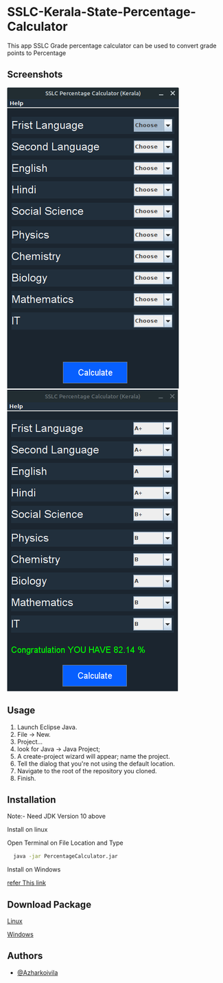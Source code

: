 
# SSLC-Kerala-State-Percentage-Calculator

This app SSLC Grade percentage calculator can be used to convert grade points to Percentage


## Screenshots

![App Screenshot](https://raw.githubusercontent.com/Azharkoivila/SSLC-Kerala-State-Percentage-Calculator/master/ScreenShot/ScreenShot.png) 
![App Screenshot](https://raw.githubusercontent.com/Azharkoivila/SSLC-Kerala-State-Percentage-Calculator/master/ScreenShot/sc.png)
## Usage

1. Launch Eclipse Java.
2. File -> New.
3. Project...
4. look for Java -> Java Project;
5. A create-project wizard will appear; name the project.
6. Tell the dialog that you're not using the default location.
7. Navigate to the root of the repository you cloned.
8. Finish.

## Installation
Note:- Need JDK Version 10 above

Install on linux

Open Terminal on File Location and Type
```bash
  java -jar PercentageCalculator.jar
```
Install on Windows 

[refer This link](https://www.wikihow.com/Run-a-.Jar-Java-File)

## Download Package
[Linux](https://github.com/Azharkoivila/SSLC-Kerala-State-Percentage-Calculator/raw/main/Packages/Linux/PercentageCalculator.jar)

[Windows](https://github.com/Azharkoivila/SSLC-Kerala-State-Percentage-Calculator/raw/main/Packages/Windows/PercentageCalculator.exe)


    

## Authors

- [@Azharkoivila](https://www.github.com/Azharkoivila)

